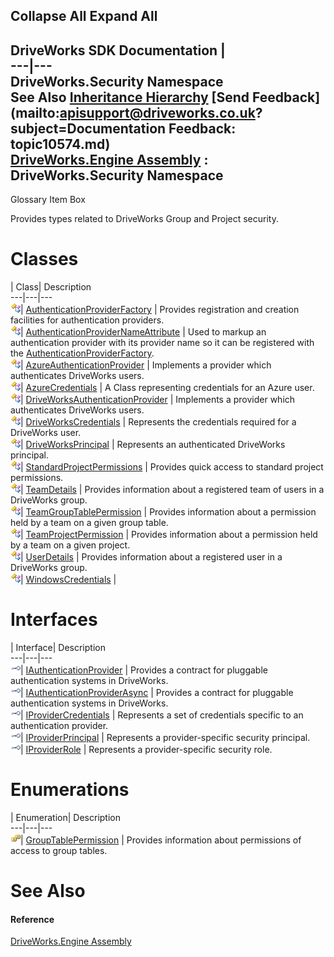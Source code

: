 Collapse All Expand All  
---  
DriveWorks SDK Documentation  |   
---|---  
DriveWorks.Security Namespace   
See Also [Inheritance Hierarchy](topic10575.md) [Send Feedback](mailto:apisupport@driveworks.co.uk?subject=Documentation Feedback: topic10574.md)  
[DriveWorks.Engine Assembly](topic2156.md) : DriveWorks.Security Namespace  
---  
  
Glossary Item Box

Provides types related to DriveWorks Group and Project security. 

# Classes

| Class| Description  
---|---|---  
![Class](dotnetimages/Class.gif)| [AuthenticationProviderFactory](topic10617.md) | Provides registration and creation facilities for authentication providers.  
![Class](dotnetimages/Class.gif)| [AuthenticationProviderNameAttribute](topic10626.md) | Used to markup an authentication provider with its provider name so it can be registered with the [AuthenticationProviderFactory](topic10617.md).  
![Class](dotnetimages/Class.gif)| [AzureAuthenticationProvider](topic10634.md) | Implements a provider which authenticates DriveWorks users.  
![Class](dotnetimages/Class.gif)| [AzureCredentials](topic10646.md) | A Class representing credentials for an Azure user.  
![Class](dotnetimages/Class.gif)| [DriveWorksAuthenticationProvider](topic10660.md) | Implements a provider which authenticates DriveWorks users.  
![Class](dotnetimages/Class.gif)| [DriveWorksCredentials](topic10669.md) | Represents the credentials required for a DriveWorks user.  
![Class](dotnetimages/Class.gif)| [DriveWorksPrincipal](topic10684.md) | Represents an authenticated DriveWorks principal.  
![Class](dotnetimages/Class.gif)| [StandardProjectPermissions](topic10695.md) | Provides quick access to standard project permissions.  
![Class](dotnetimages/Class.gif)| [TeamDetails](topic10703.md) | Provides information about a registered team of users in a DriveWorks group.  
![Class](dotnetimages/Class.gif)| [TeamGroupTablePermission](topic10718.md) | Provides information about a permission held by a team on a given group table.  
![Class](dotnetimages/Class.gif)| [TeamProjectPermission](topic10729.md) | Provides information about a permission held by a team on a given project.  
![Class](dotnetimages/Class.gif)| [UserDetails](topic10740.md) | Provides information about a registered user in a DriveWorks group.  
![Class](dotnetimages/Class.gif)| [WindowsCredentials](topic10756.md) |   
  
# Interfaces

| Interface| Description  
---|---|---  
![Interface](dotnetimages/Interface.gif)| [IAuthenticationProvider](topic10576.md) | Provides a contract for pluggable authentication systems in DriveWorks.  
![Interface](dotnetimages/Interface.gif)| [IAuthenticationProviderAsync](topic10582.md) | Provides a contract for pluggable authentication systems in DriveWorks.  
![Interface](dotnetimages/Interface.gif)| [IProviderCredentials](topic10588.md) | Represents a set of credentials specific to an authentication provider.  
![Interface](dotnetimages/Interface.gif)| [IProviderPrincipal](topic10597.md) | Represents a provider-specific security principal.  
![Interface](dotnetimages/Interface.gif)| [IProviderRole](topic10608.md) | Represents a provider-specific security role.  
  
# Enumerations

| Enumeration| Description  
---|---|---  
![Enumeration](dotnetimages/Enumeration.gif)| [GroupTablePermission](topic10616.md) | Provides information about permissions of access to group tables.  
  
# See Also

#### Reference

[DriveWorks.Engine Assembly](topic2156.md)


